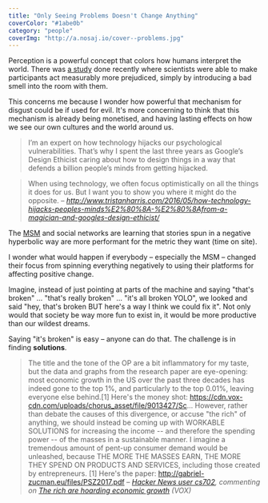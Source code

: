 ```yaml
---
title: "Only Seeing Problems Doesn't Change Anything"
coverColor: "#1abe0b"
category: "people"
coverImg: "http://a.nosaj.io/cover--problems.jpg"
---
```


Perception is a powerful concept that colors how humans interpret the world. There was [a study](https://www.newscientist.com/article/mg21528731-800-the-yuck-factor-the-surprising-power-of-disgust/) done recently where scientists were able to make participants act measurably more prejudiced, simply by introducing a bad smell into the room with them.

This concerns me because I wonder how powerful that mechanism for disgust could be if used for evil. It's more concerning to think that this mechanism is already being monetised, and having lasting effects on how we see our own cultures and the world around us.

> I’m an expert on how technology hijacks our psychological vulnerabilities. That’s why I spent the last three years as Google’s Design Ethicist caring about how to design things in a way that defends a billion people’s minds from getting hijacked.  

> When using technology, we often focus optimistically on all the things it does for us. But I want you to show you where it might do the opposite.
> – <cite>http://www.tristanharris.com/2016/05/how-technology-hijacks-peoples-minds%E2%80%8A-%E2%80%8Afrom-a-magician-and-googles-design-ethicist/</cite>	

The [MSM](https://en.wikipedia.org/wiki/Mainstream_media) and social networks are learning that stories spun in a negative hyperbolic way are more performant for the metric they want (time on site).

I wonder what would happen if everybody – especially the MSM – changed their focus from spinning everything negatively to using their platforms for affecting positive change.

Imagine, instead of just pointing at parts of the machine and saying "that's broken" ... "that's really broken" ... "it's all broken YOLO", we looked and said "hey, that's broken BUT here's a way I think we could fix it". Not only would that society be way more fun to exist in, it would be more productive than our wildest dreams.

Saying "it's broken" is easy – anyone can do that. The challenge is in finding **solutions**.

> The title and the tone of the OP are a bit inflammatory for my taste, but the data and graphs from the research paper are eye-opening: most economic growth in the US over the past three decades has indeed gone to the top 1%, and particularly to the top 0.01%, leaving everyone else behind.[1]
> Here's the money shot: https://cdn.vox-cdn.com/uploads/chorus_asset/file/9013427/Sc...
> However, rather than debate the causes of this divergence, or accuse "the rich" of anything, we should instead be coming up with WORKABLE SOLUTIONS for increasing the income -- and therefore the spending power -- of the masses in a sustainable manner.
> I imagine a tremendous amount of pent-up consumer demand would be unleashed, because THE MORE THE MASSES EARN, THE MORE THEY SPEND ON PRODUCTS AND SERVICES, including those created by entrepreneurs.
> [1] Here's the paper: http://gabriel-zucman.eu/files/PSZ2017.pdf
> <cite>– [Hacker News user cs702](https://news.ycombinator.com/item?id=15060604), commenting on [The rich are hoarding economic growth](https://www.vox.com/policy-and-politics/2017/8/8/16112368/piketty-saez-zucman-income-growth-inequality-stagnation-chart) (VOX)</cite>
